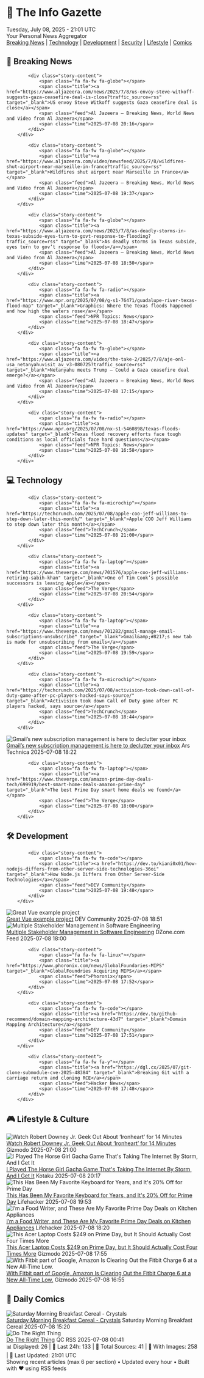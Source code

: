 <!-- Processing 54 RSS feeds at 2025-07-08 21:01:39 UTC -->
<!-- Processing: XKCD -->
<!-- Processing: Saturday Morning Breakfast Cereal -->
<!-- Processing: Penny Arcade -->
<!-- Processing: Poorly Drawn Lines -->
<!-- Processing: Dilbert -->
<!-- Processing: Cyanide & Happiness -->
<!-- Processing: Questionable Content -->
<!-- Processing: Dinosaur Comics -->
<!-- Processing: CNN Breaking News -->
<!-- Processing: BBC Breaking News -->
<!-- Processing: Al Jazeera Breaking News -->
<!-- Processing: Reuters Top News -->
<!-- Processing: NBC News Breaking -->
<!-- Processing: Guardian World News -->
<!-- Processing: TechCrunch -->
<!-- Processing: The Verge -->
<!-- Processing: Ars Technica -->
<!-- Processing: Lobsters Python -->
<!-- Processing: Hacker News -->
<!-- Processing: StackOverflow Blog -->
<!-- Processing: Ubuntu Blog -->
<!-- Processing: GitLab Blog -->
<!-- Processing: InfoQ -->
<!-- Processing: The Pragmatic Engineer -->
<!-- Processing: Lifehacker -->
<!-- Processing: Gizmodo -->
<!-- Processing: Kotaku -->
<!-- Generated 7 new posts out of 27 feeds processed -->
<div class="newspaper-header">
    <h1 class="newspaper-title">📰 The Info Gazette</h1>
    <div class="newspaper-date">Tuesday, July 08, 2025 - 21:01 UTC</div>
    <div class="newspaper-subtitle">Your Personal News Aggregator</div>
</div>

<div class="newspaper-nav">
    <a href="#breaking">Breaking News</a> |
    <a href="#tech">Technology</a> |
    <a href="#dev">Development</a> |
    <a href="#security">Security</a> |
    <a href="#lifestyle">Lifestyle</a> |
    <a href="#webcomics">Comics</a>
</div>

<div class="news-section breaking-news" id="breaking">
<h2 class="section-header">🚨 Breaking News</h2>
<div class="stories-container">
<div class="story">
            
            <div class="story-content">
                <span class="fa fa-fw fa-globe"></span>
                <span class="title"><a href="https://www.aljazeera.com/news/2025/7/8/us-envoy-steve-witkoff-suggests-gaza-ceasefire-deal-is-close?traffic_source=rss" target="_blank">US envoy Steve Witkoff suggests Gaza ceasefire deal is close</a></span>
                <span class="feed">Al Jazeera – Breaking News, World News and Video from Al Jazeera</span>
                <span class="time">2025-07-08 20:16</span>
            </div>
        </div>
<div class="story">
            
            <div class="story-content">
                <span class="fa fa-fw fa-globe"></span>
                <span class="title"><a href="https://www.aljazeera.com/video/newsfeed/2025/7/8/wildfires-shut-airport-near-marseille-in-france?traffic_source=rss" target="_blank">Wildfires shut airport near Marseille in France</a></span>
                <span class="feed">Al Jazeera – Breaking News, World News and Video from Al Jazeera</span>
                <span class="time">2025-07-08 19:37</span>
            </div>
        </div>
<div class="story">
            
            <div class="story-content">
                <span class="fa fa-fw fa-globe"></span>
                <span class="title"><a href="https://www.aljazeera.com/news/2025/7/8/as-deadly-storms-in-texas-subside-eyes-turn-to-govt-response-to-flooding?traffic_source=rss" target="_blank">As deadly storms in Texas subside, eyes turn to gov’t response to floods</a></span>
                <span class="feed">Al Jazeera – Breaking News, World News and Video from Al Jazeera</span>
                <span class="time">2025-07-08 18:50</span>
            </div>
        </div>
<div class="story">
            
            <div class="story-content">
                <span class="fa fa-fw fa-radio"></span>
                <span class="title"><a href="https://www.npr.org/2025/07/08/g-s1-76471/guadalupe-river-texas-flood-map" target="_blank">Graphics: Where the Texas floods happened and how high the waters rose</a></span>
                <span class="feed">NPR Topics: News</span>
                <span class="time">2025-07-08 18:47</span>
            </div>
        </div>
<div class="story">
            
            <div class="story-content">
                <span class="fa fa-fw fa-globe"></span>
                <span class="title"><a href="https://www.aljazeera.com/video/the-take-2/2025/7/8/aje-onl-usa_netanyahuvisit_av_v3-080725?traffic_source=rss" target="_blank">Netanyahu meets Trump – Could a Gaza ceasefire deal emerge?</a></span>
                <span class="feed">Al Jazeera – Breaking News, World News and Video from Al Jazeera</span>
                <span class="time">2025-07-08 17:15</span>
            </div>
        </div>
<div class="story">
            
            <div class="story-content">
                <span class="fa fa-fw fa-radio"></span>
                <span class="title"><a href="https://www.npr.org/2025/07/08/nx-s1-5460898/texas-floods-updates" target="_blank">Texas flood recovery efforts face tough conditions as local officials face hard questions</a></span>
                <span class="feed">NPR Topics: News</span>
                <span class="time">2025-07-08 16:58</span>
            </div>
        </div>
</div>
</div>
<div class="news-section tech-news" id="tech">
<h2 class="section-header">💻 Technology</h2>
<div class="stories-container">
<div class="story">
            
            <div class="story-content">
                <span class="fa fa-fw fa-microchip"></span>
                <span class="title"><a href="https://techcrunch.com/2025/07/08/apple-coo-jeff-williams-to-step-down-later-this-month/" target="_blank">Apple COO Jeff Williams to step down later this month</a></span>
                <span class="feed">TechCrunch</span>
                <span class="time">2025-07-08 21:00</span>
            </div>
        </div>
<div class="story">
            
            <div class="story-content">
                <span class="fa fa-fw fa-laptop"></span>
                <span class="title"><a href="https://www.theverge.com/news/701576/apple-coo-jeff-williams-retiring-sabih-khan" target="_blank">One of Tim Cook’s possible successors is leaving Apple</a></span>
                <span class="feed">The Verge</span>
                <span class="time">2025-07-08 20:54</span>
            </div>
        </div>
<div class="story">
            
            <div class="story-content">
                <span class="fa fa-fw fa-laptop"></span>
                <span class="title"><a href="https://www.theverge.com/news/701282/gmail-manage-email-subscriptions-unsubscribe" target="_blank">Gmail&amp;#8217;s new tab is made for unsubscribing from emails</a></span>
                <span class="feed">The Verge</span>
                <span class="time">2025-07-08 19:59</span>
            </div>
        </div>
<div class="story">
            
            <div class="story-content">
                <span class="fa fa-fw fa-microchip"></span>
                <span class="title"><a href="https://techcrunch.com/2025/07/08/activision-took-down-call-of-duty-game-after-pc-players-hacked-says-source/" target="_blank">Activision took down Call of Duty game after PC players hacked, says source</a></span>
                <span class="feed">TechCrunch</span>
                <span class="time">2025-07-08 18:44</span>
            </div>
        </div>
<div class="story">
            <img src="https://cdn.arstechnica.net/wp-content/uploads/2025/02/gmail-app-1-500x500.jpg" alt="Gmail’s new subscription management is here to declutter your inbox" class="story-image" loading="lazy" onerror="this.style.display='none'">
            <div class="story-content">
                <span class="fa fa-fw fa-cog"></span>
                <span class="title"><a href="https://arstechnica.com/gadgets/2025/07/gmails-new-subscription-management-is-here-to-declutter-your-inbox/" target="_blank">Gmail’s new subscription management is here to declutter your inbox</a></span>
                <span class="feed">Ars Technica</span>
                <span class="time">2025-07-08 18:22</span>
            </div>
        </div>
<div class="story">
            
            <div class="story-content">
                <span class="fa fa-fw fa-laptop"></span>
                <span class="title"><a href="https://www.theverge.com/amazon-prime-day-deals-tech/699919/best-smart-home-deals-amazon-prime-day" target="_blank">The best Prime Day smart home deals we found</a></span>
                <span class="feed">The Verge</span>
                <span class="time">2025-07-08 18:00</span>
            </div>
        </div>
</div>
</div>
<div class="news-section dev-news" id="dev">
<h2 class="section-header">🛠️ Development</h2>
<div class="stories-container">
<div class="story">
            
            <div class="story-content">
                <span class="fa fa-fw fa-code"></span>
                <span class="title"><a href="https://dev.to/kiani0x01/how-nodejs-differs-from-other-server-side-technologies-36oi" target="_blank">How Node.js Differs from Other Server-Side Technologies</a></span>
                <span class="feed">DEV Community</span>
                <span class="time">2025-07-08 19:48</span>
            </div>
        </div>
<div class="story">
            <img src="https://media2.dev.to/dynamic/image/width=800%2Cheight=%2Cfit=scale-down%2Cgravity=auto%2Cformat=auto/https%3A%2F%2Fdev-to-uploads.s3.amazonaws.com%2Fuploads%2Fuser%2Fprofile_image%2F504563%2Fb2f3525d-aee9-43c3-bd4a-0f9d8b4ada43.png" alt="Great Vue example project" class="story-image" loading="lazy" onerror="this.style.display='none'">
            <div class="story-content">
                <span class="fa fa-fw fa-code"></span>
                <span class="title"><a href="https://dev.to/dbavedb/great-vue-example-project-51g3" target="_blank">Great Vue example project</a></span>
                <span class="feed">DEV Community</span>
                <span class="time">2025-07-08 18:51</span>
            </div>
        </div>
<div class="story">
            <img src="https://dz2cdn1.dzone.com/thumbnail?fid=18500059&w=600" alt="Multiple Stakeholder Management in Software Engineering" class="story-image" loading="lazy" onerror="this.style.display='none'">
            <div class="story-content">
                <span class="fa fa-fw fa-newspaper"></span>
                <span class="title"><a href="https://dzone.com/articles/multiple-stakeholder-management-software-engineering-tips" target="_blank">Multiple Stakeholder Management in Software Engineering</a></span>
                <span class="feed">DZone.com Feed</span>
                <span class="time">2025-07-08 18:00</span>
            </div>
        </div>
<div class="story">
            
            <div class="story-content">
                <span class="fa fa-fw fa-linux"></span>
                <span class="title"><a href="https://www.phoronix.com/news/GlobalFoundaries-MIPS" target="_blank">GlobalFoundries Acquiring MIPS</a></span>
                <span class="feed">Phoronix</span>
                <span class="time">2025-07-08 17:52</span>
            </div>
        </div>
<div class="story">
            
            <div class="story-content">
                <span class="fa fa-fw fa-code"></span>
                <span class="title"><a href="https://dev.to/github-recommend/domain-mapping-architecture-43d7" target="_blank">Domain Mapping Architecture</a></span>
                <span class="feed">DEV Community</span>
                <span class="time">2025-07-08 17:51</span>
            </div>
        </div>
<div class="story">
            
            <div class="story-content">
                <span class="fa fa-fw fa-y"></span>
                <span class="title"><a href="https://dgl.cx/2025/07/git-clone-submodule-cve-2025-48384" target="_blank">Breaking Git with a carriage return and cloning RCE</a></span>
                <span class="feed">Hacker News</span>
                <span class="time">2025-07-08 17:48</span>
            </div>
        </div>
</div>
</div>
<div class="news-section lifestyle-news" id="lifestyle">
<h2 class="section-header">🎮 Lifestyle & Culture</h2>
<div class="stories-container">
<div class="story">
            <img src="https://gizmodo.com/app/uploads/2025/07/Robert-Downey-Jr-Laptop.jpg" alt="Watch Robert Downey Jr. Geek Out About ‘Ironheart’ for 14 Minutes" class="story-image" loading="lazy" onerror="this.style.display='none'">
            <div class="story-content">
                <span class="fa fa-fw fa-computer"></span>
                <span class="title"><a href="https://gizmodo.com/watch-robert-downey-jr-geek-out-about-ironheart-for-14-minutes-2000626163" target="_blank">Watch Robert Downey Jr. Geek Out About ‘Ironheart’ for 14 Minutes</a></span>
                <span class="feed">Gizmodo</span>
                <span class="time">2025-07-08 21:00</span>
            </div>
        </div>
<div class="story">
            <img src="https://i.kinja-img.com/image/upload/c_fit,q_80,w_636/77adf61116fa965231d3cc60c4ec8140.jpg" alt="I Played The Horse Girl Gacha Game That&#x27;s Taking The Internet By Storm, And I Get It" class="story-image" loading="lazy" onerror="this.style.display='none'">
            <div class="story-content">
                <span class="fa fa-fw fa-gamepad"></span>
                <span class="title"><a href="https://kotaku.com/umamusume-pretty-derby-horse-girl-gacha-game-ludwig-1851785849" target="_blank">I Played The Horse Girl Gacha Game That&#x27;s Taking The Internet By Storm, And I Get It</a></span>
                <span class="feed">Kotaku</span>
                <span class="time">2025-07-08 20:17</span>
            </div>
        </div>
<div class="story">
            <img src="https://lifehacker.com/imagery/articles/01JZNR4N46Y0518Z8B9P013KF0/hero-image.png" alt="This Has Been My Favorite Keyboard for Years, and It&#x27;s 20% Off for Prime Day" class="story-image" loading="lazy" onerror="this.style.display='none'">
            <div class="story-content">
                <span class="fa fa-fw fa-life-ring"></span>
                <span class="title"><a href="https://lifehacker.com/tech/favorite-logitech-keyboard-20-percent-off-sale-prime-day-2025?utm_medium=RSS" target="_blank">This Has Been My Favorite Keyboard for Years, and It&#x27;s 20% Off for Prime Day</a></span>
                <span class="feed">Lifehacker</span>
                <span class="time">2025-07-08 19:53</span>
            </div>
        </div>
<div class="story">
            <img src="https://lifehacker.com/imagery/articles/01JZ61FZ6M5NS1J3JPEVZYRRJ6/hero-image.png" alt="I’m a Food Writer, and These Are My Favorite Prime Day Deals on Kitchen Appliances" class="story-image" loading="lazy" onerror="this.style.display='none'">
            <div class="story-content">
                <span class="fa fa-fw fa-life-ring"></span>
                <span class="title"><a href="https://lifehacker.com/food-drink/best-kitchen-appliance-deals-prime-day-2025?utm_medium=RSS" target="_blank">I’m a Food Writer, and These Are My Favorite Prime Day Deals on Kitchen Appliances</a></span>
                <span class="feed">Lifehacker</span>
                <span class="time">2025-07-08 18:20</span>
            </div>
        </div>
<div class="story">
            <img src="https://gizmodo.com/app/uploads/2024/11/acer-aspire.jpg" alt="This Acer Laptop Costs $249 on Prime Day, but It Should Actually Cost Four Times More" class="story-image" loading="lazy" onerror="this.style.display='none'">
            <div class="story-content">
                <span class="fa fa-fw fa-computer"></span>
                <span class="title"><a href="https://gizmodo.com/this-acer-laptop-costs-249-on-prime-day-but-it-should-actually-cost-four-times-more-2000625875" target="_blank">This Acer Laptop Costs $249 on Prime Day, but It Should Actually Cost Four Times More</a></span>
                <span class="feed">Gizmodo</span>
                <span class="time">2025-07-08 17:55</span>
            </div>
        </div>
<div class="story">
            <img src="https://gizmodo.com/app/uploads/2025/04/FitBitCharge6.jpg" alt="With Fitbit part of Google, Amazon Is Clearing Out the Fitbit Charge 6 at a New All-Time Low." class="story-image" loading="lazy" onerror="this.style.display='none'">
            <div class="story-content">
                <span class="fa fa-fw fa-computer"></span>
                <span class="title"><a href="https://gizmodo.com/with-fitbit-now-part-of-google-amazon-is-clearing-out-the-fitbit-charge-6-at-a-new-all-time-low-2000625802" target="_blank">With Fitbit part of Google, Amazon Is Clearing Out the Fitbit Charge 6 at a New All-Time Low.</a></span>
                <span class="feed">Gizmodo</span>
                <span class="time">2025-07-08 16:55</span>
            </div>
        </div>
</div>
</div>
<div class="news-section webcomics-section" id="webcomics">
<h2 class="section-header">🎨 Daily Comics</h2>
<div class="stories-container">
<div class="story">
            <img src="https://www.smbc-comics.com/comics/1751598495-20250708.png" alt="Saturday Morning Breakfast Cereal - Crystals" class="story-image" loading="lazy" onerror="this.style.display='none'">
            <div class="story-content">
                <span class="fa fa-fw fa-smile"></span>
                <span class="title"><a href="https://www.smbc-comics.com/comic/crystals" target="_blank">Saturday Morning Breakfast Cereal - Crystals</a></span>
                <span class="feed">Saturday Morning Breakfast Cereal</span>
                <span class="time">2025-07-08 15:20</span>
            </div>
        </div>
<div class="story">
            <img src="http://www.questionablecontent.net/comics/5608.png" alt="Do The Right Thing" class="story-image" loading="lazy" onerror="this.style.display='none'">
            <div class="story-content">
                <span class="fa fa-fw fa-music"></span>
                <span class="title"><a href="http://questionablecontent.net/view.php?comic=5608" target="_blank">Do The Right Thing</a></span>
                <span class="feed">QC RSS</span>
                <span class="time">2025-07-08 00:41</span>
            </div>
        </div>
</div>
</div>

<div class="newspaper-footer">
    <div class="stats">
        📊 Displayed: 26 | 📅 Last 24h: 133 | 📡 Total Sources: 41 | 📸 With Images: 258 |
        🔄 Last Updated: 21:01 UTC
    </div>
    <div class="footer-note">
        Showing recent articles (max 6 per section) • Updated every hour • Built with ❤️ using RSS feeds
    </div>
</div>
